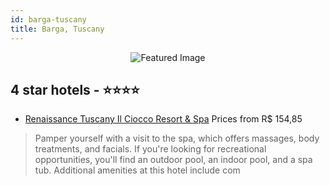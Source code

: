 ```yaml
---
id: barga-tuscany
title: Barga, Tuscany
---
```


<center><img src="https://i.travelapi.com/hotels/2000000/1070000/1064100/1064090/33ceef2a_z.jpg" alt="Featured Image" /></center>


##  4 star hotels - ⭐️⭐️⭐️⭐️

-    [Renaissance Tuscany Il Ciocco Resort & Spa](https://us.hurb.com/hotels/barga/renaissance-tuscany-il-ciocco-resort-spa-JNP-JP809415?cmp=18055) Prices from R$ 154,85
   > Pamper yourself with a visit to the spa, which offers massages, body treatments, and facials. If you're looking for recreational opportunities, you'll find an outdoor pool, an indoor pool, and a spa tub. Additional amenities at this hotel include com
